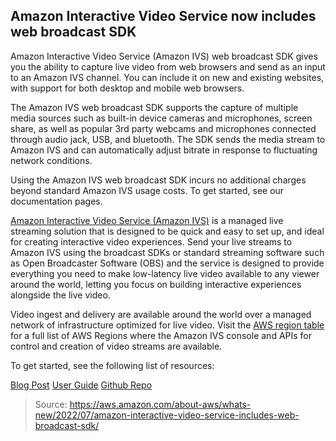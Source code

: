 ## Amazon Interactive Video Service now includes web broadcast SDK

Amazon Interactive Video Service (Amazon IVS) web broadcast SDK gives you the ability to capture live video from web browsers and send as an input to an Amazon IVS channel. You can include it on new and existing websites, with support for both desktop and mobile web browsers.

The Amazon IVS web broadcast SDK supports the capture of multiple media sources such as built-in device cameras and microphones, screen share, as well as popular 3rd party webcams and microphones connected through audio jack, USB, and bluetooth. The SDK sends the media stream to Amazon IVS and can automatically adjust bitrate in response to fluctuating network conditions.

Using the Amazon IVS web broadcast SDK incurs no additional charges beyond standard Amazon IVS usage costs. To get started, see our documentation pages.

[Amazon Interactive Video Service (Amazon IVS)](https://aws.amazon.com/ivs/) is a managed live streaming solution that is designed to be quick and easy to set up, and ideal for creating interactive video experiences. Send your live streams to Amazon IVS using the broadcast SDKs or standard streaming software such as Open Broadcaster Software (OBS) and the service is designed to provide everything you need to make low-latency live video available to any viewer around the world, letting you focus on building interactive experiences alongside the live video.

Video ingest and delivery are available around the world over a managed network of infrastructure optimized for live video. Visit the [AWS region table](https://aws.amazon.com/about-aws/global-infrastructure/regional-product-services/) for a full list of AWS Regions where the Amazon IVS console and APIs for control and creation of video streams are available.

To get started, see the following list of resources:

[Blog Post](https://aws.amazon.com/blogs/media/broadcast-from-a-browser-with-the-amazon-ivs-web-broadcast-sdk/)
[User Guide](https://docs.aws.amazon.com/ivs/latest/userguide/broadcast-web.html)
[Github Repo](https://aws.github.io/amazon-ivs-web-broadcast/)

> Source: https://aws.amazon.com/about-aws/whats-new/2022/07/amazon-interactive-video-service-includes-web-broadcast-sdk/